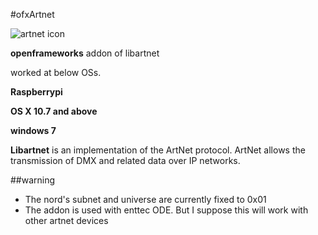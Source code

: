 #ofxArtnet

![artnet icon](http://www.enttec.com/img/ode/angle_small.jpg)


**openframeworks** addon of libartnet

worked at below OSs.

**Raspberrypi**

**OS X 10.7 and above**

**windows 7**

**Libartnet** is an implementation of the ArtNet protocol. ArtNet allows the
transmission of DMX and related data over IP networks.

##warning

* The nord's subnet and universe are currently fixed to 0x01
* The addon is used with enttec ODE. But I suppose this will work with other artnet devices
